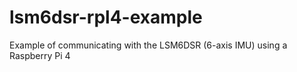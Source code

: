 # lsm6dsr-rpl4-example
Example of communicating with the LSM6DSR (6-axis IMU) using a Raspberry Pi 4
